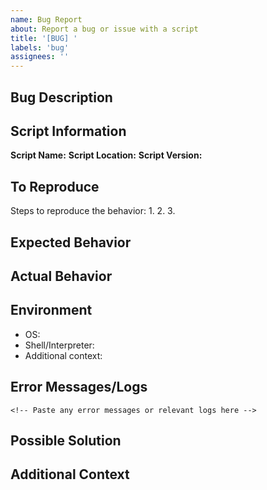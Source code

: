 ```yaml
---
name: Bug Report
about: Report a bug or issue with a script
title: '[BUG] '
labels: 'bug'
assignees: ''
---
```


## Bug Description

<!-- A clear and concise description of what the bug is -->

## Script Information

**Script Name:** <!-- e.g., backup-script.sh -->
**Script Location:** <!-- e.g., scripts/bash/backup-script.sh -->
**Script Version:** <!-- if applicable -->

## To Reproduce

Steps to reproduce the behavior:
1. 
2. 
3. 

## Expected Behavior

<!-- A clear and concise description of what you expected to happen -->

## Actual Behavior

<!-- A clear and concise description of what actually happened -->

## Environment

- OS: <!-- e.g., Ubuntu 22.04, macOS 14.0 -->
- Shell/Interpreter: <!-- e.g., bash 5.1, python 3.11 -->
- Additional context: <!-- Any other relevant information -->

## Error Messages/Logs

```
<!-- Paste any error messages or relevant logs here -->
```

## Possible Solution

<!-- If you have suggestions on how to fix the bug -->

## Additional Context

<!-- Add any other context about the problem here -->
